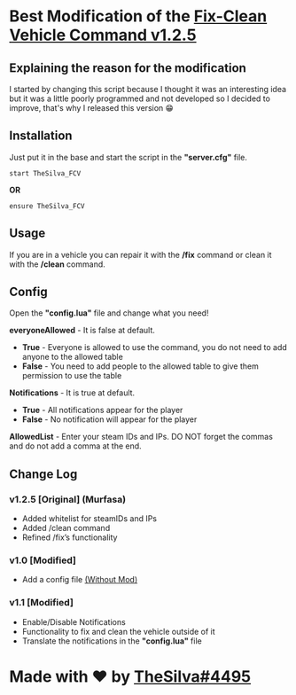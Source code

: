 # Best Modification of the [Fix-Clean Vehicle Command v1.2.5](https://forum.cfx.re/t/release-fx-fix-clean-vehicle-command/39409)

## Explaining the reason for the modification
I started by changing this script because I thought it was an interesting idea but it was a little poorly programmed and not developed so I decided to improve, that's why I released this version 😁

## Installation
Just put it in the base and start the script in the **"server.cfg"** file.
```
start TheSilva_FCV
```
**OR**
```
ensure TheSilva_FCV
```

## Usage
If you are in a vehicle you can repair it with the **/fix** command or clean it with the **/clean** command.

## Config
Open the **"config.lua"** file and change what you need!

**everyoneAllowed** - It is false at default.
  - **True** - Everyone is allowed to use the command, you do not need to add anyone to the allowed table
  - **False** - You need to add people to the allowed table to give them permission to use the table

**Notifications** - It is true at default.
  - **True** - All notifications appear for the player
  - **False** - No notification will appear for the player

**AllowedList** - Enter your steam IDs and IPs. DO NOT forget the commas and do not add a comma at the end.

## Change Log
### v1.2.5 [Original] (Murfasa)
- Added whitelist for steamIDs and IPs
- Added /clean command
- Refined /fix’s functionality

### v1.0 [Modified]
- Add a config file [(Without Mod)](https://github.com/thesilvaofficial/TheSilva_FCV/blob/main/sreenshots/screenshot_1.png)

### v1.1 [Modified]
- Enable/Disable Notifications
- Functionality to fix and clean the vehicle outside of it
- Translate the notifications in the **"config.lua"** file


# Made with ❤ by [TheSilva#4495](https://github.com/thesilvaofficial)

